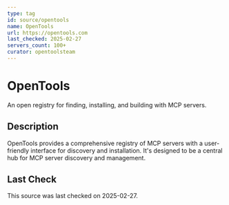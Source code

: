 ```yaml
---
type: tag
id: source/opentools
name: OpenTools
url: https://opentools.com
last_checked: 2025-02-27
servers_count: 100+
curator: opentoolsteam
---
```


# OpenTools

An open registry for finding, installing, and building with MCP servers.

## Description

OpenTools provides a comprehensive registry of MCP servers with a user-friendly interface for discovery and installation. It's designed to be a central hub for MCP server discovery and management.

## Last Check

This source was last checked on 2025-02-27.
